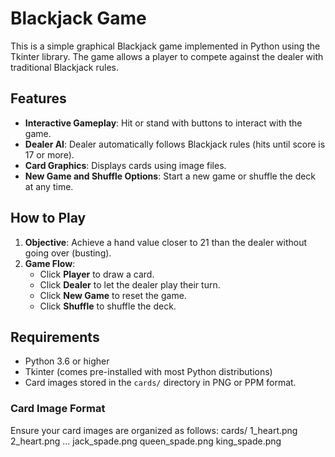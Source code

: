# Blackjack Game

This is a simple graphical Blackjack game implemented in Python using the Tkinter library. The game allows a player to compete against the dealer with traditional Blackjack rules.

## Features

- **Interactive Gameplay**: Hit or stand with buttons to interact with the game.
- **Dealer AI**: Dealer automatically follows Blackjack rules (hits until score is 17 or more).
- **Card Graphics**: Displays cards using image files.
- **New Game and Shuffle Options**: Start a new game or shuffle the deck at any time.

## How to Play

1. **Objective**: Achieve a hand value closer to 21 than the dealer without going over (busting).
2. **Game Flow**:
   - Click **Player** to draw a card.
   - Click **Dealer** to let the dealer play their turn.
   - Click **New Game** to reset the game.
   - Click **Shuffle** to shuffle the deck.

## Requirements

- Python 3.6 or higher
- Tkinter (comes pre-installed with most Python distributions)
- Card images stored in the `cards/` directory in PNG or PPM format.

### Card Image Format

Ensure your card images are organized as follows:
cards/ 1_heart.png 2_heart.png ... jack_spade.png queen_spade.png king_spade.png
